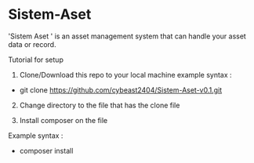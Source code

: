 # Sistem-Aset
'Sistem Aset ' is an asset management system that can handle your asset data or record. 

Tutorial for setup 
1. Clone/Download this repo to your local machine
example syntax :
- git clone https://github.com/cybeast2404/Sistem-Aset-v0.1.git <filename>

2. Change directory to the file that has the clone file

3. Install composer on the file

Example syntax :
- composer install


